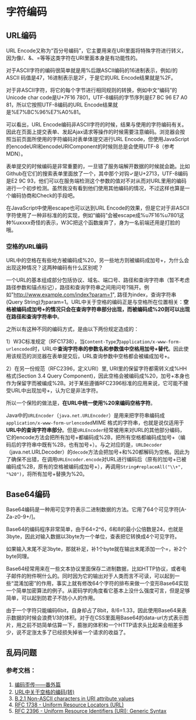 # 字符编码

## URL编码
URL Encode又称为“百分号编码”，它主要用来在URI里面将特殊字符进行转义，因为像/、&、=等等这类字符在URI里面本身是有功能性的。

对于ASCII字符的编码很简单就是用%后跟ASCII编码的16进制表示，例如/的ASCII 码值是47，16进制表示是2F，于是它的URL Encode结果就是%2F。

对于非ASCII字符，将它的每个字节进行相同规则的转换，例如中文“编码”的Unicode char code是U+7F16 7801，UTF-8编码的字节序列是E7 BC 96 E7 A0 81，所以它按照UTF-8编码的URL Encode结果就是%E7%BC%96%E7%A0%81。

可以看出，URL Encode编码非ASCII字符的时候，结果与使用的字符编码有关。因此在页面上提交表单、发起Ajax请求等操作的时候需要注意编码。浏览器会按照当前页面所使用的字符编码对表单体提交进行URL Encode，但使用JavaScript的encodeURI和encodeURIComponent的时候则总是会使用UTF-8（参考MDN）。

表单提交的时候编码是非常重要的，一旦错了服务端解开数据的时候就会跪。比如Github在它们的搜索表单里面放了一个<input name="utf8" type="hidden" value="✓">，其中那个对钩✓是U+2713，UTF-8编码是E2 9C 93，他们可以在服务端检测这个参数的值对不对从而对URL里用的编码进行一个初步检测。虽然我没有看到他们使用其他编码的情况，不过这样也算是一个编码协商和Check的手段吧。

在JavaScript中使用escape也可以达到URL Encode的效果，但是它对于非ASCII字符使用了一种非标准的的实现，例如“编码”会被escape成%u7F16%u7801这种%uxxxx奇怪的表示，W3C把这个函数废弃了，身为一名前端还用是打脸的哦。

### 空格的URL编码
URL中的空格在有些地方被编码成%20，另一些地方则被编码成加号+，为什么会出现这种情况？这两种编码有什么区别呢？

一个URL的基本组成部分包括协议、域名、端口号、路径和查询字符串（暂不考虑路径参数和锚点标记），路径和查询字符串之间用问号?隔开。例如"http://www.example.com/index?param=1", 路径为index，查询字符串(Query String)为param=1。URL中关于空格的编码正是与空格所在位置相关：**空格被编码成加号+的情况只会在查询字符串部分出现，而被编码成%20则可以出现在路径和查询字符串中**。

之所以有这种不同的编码方式，是由以下两份规定造成的：

1）W3C标准规定（RFC1738），当`Content-Type`为`application/x-www-form-urlencoded`时，URL中**查询字符串的参数名和参数值中空格用加号+替代**。因此使用该规范的浏览器在表单提交后，URL查询参数中空格都会被编成加号+。

2）在另一份规范（RFC2396，定义URI）里, URI里的保留字符都需转义成%HH格式(Section 3.4 Query Component)，因此空格会被编码成%20，加号+本身也作为保留字而被编成%2B。对于某些遵循RFC2396标准的应用来说，它可能不接受URL中出现加号+，认为它是非法字符。

所以一个保险的做法是，**在URL中统一使用%20来编码空格字符**。

Java中的`URLEncoder`（`java.net.URLEncoder`）是用来把字符串编码成`application/x-www-form-urlencoded`MIME 格式的字符串，也就是说仅适用于**URL中的查询字符串部分**。但是`URLEncoder`经常被用来对URL的其他部分编码，它的encode方法会把所有加号+都编码成%2B，把所有空格都编码成加号+（编码后的字符串中既有%2B，也有加号+）。与之对应的是，`URLDecoder`（java.net.URLDecoder）的`decode`方法会把加号+和%20都解码为空格。因此为了确保不出错，在调用`URLEncoder.encode`对URL进行编码后（原有的加号+已被编码成%2B，原有的空格被编码成加号+），再调用`String#replaceAll("\\+", "%20")`，将所有加号+替换为%20。

## Base64编码
Base64编码是一种用可见字符表示二进制数据的方法。它用了64个可见字符[A-Za-z0-9+/]。

Base64的编码程序非常简单，由于64=2^6，6和8的最小公倍数是24，也就是3byte，因此对输入数据以3byte为一个单位，查表把它转换成4个可见字符。

如果输入末尾不足3byte，那就补足，补1个byte就在输出末尾添加一个=，补2个byte同理。

Base64经常用来在一些文本协议里面保存二进制数据，比如HTTP协议，或者电子邮件的附件啊什么的。同时因为它的输出对于人类而言不可读，可以起到一些“混淆加密”的作用，事实上就有修改64个字符的排布来做一个变形Base64实现一个简单加密算法的例子。从密码学的角度看它基本上没什么强度可言，但是足够简单，可以起到防君子不防小人的作用。

由于一个字符只能编码6bit，自身却占了8bit，8/6=1.33，因此使用Base64来表示数据的时候会浪费1/3的体积。对于在CSS里面用Base64的data-url方式表示图片，用之前不妨简单估算一下，膨胀的体积和一个HTTP请求头比起来会相差多少，说不定涨太多了已经损失掉省一个请求的收益了。

## 乱码问题


### 参考文档：
1. [编码歪传——番外篇](http://jimliu.net/2015/03/07/something-about-encoding-extra/)
1. [URL中关于空格的编码(转)](https://blog.csdn.net/foxpeter/article/details/23475293)
1. [B.2.1 Non-ASCII characters in URI attribute values](https://www.w3.org/TR/html40/appendix/notes.html#h-B.2.1)
1. [RFC 1738 - Uniform Resource Locators (URL)](http://www.faqs.org/rfcs/rfc1738.html)
1. [RFC 2396 - Uniform Resource Identifiers (URI): Generic Syntax](http://www.faqs.org/rfcs/rfc2396.html)
